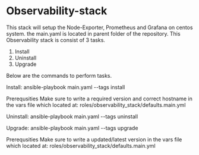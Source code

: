 # Observability-stack
This stack will setup the Node-Exporter, Prometheus and Grafana on centos system.
the main.yaml is located in parent folder of the repository.
This Observability stack is consist of 3 tasks.
1. Install
2. Uninstall
3. Upgrade

Below are the commands to perform tasks.

Install:
ansible-playbook main.yaml --tags install

Prerequsities
Make sure to write a required version and correct hostname in the vars file which located at:
roles/observability_stack/defaults.main.yml

Uninstall:
ansible-playbook main.yaml --tags uninstall

Upgrade:
ansible-playbook main.yaml --tags upgrade

Prerequsities
Make sure to write a updated/latest version in the vars file which located at:
roles/observability_stack/defaults.main.yml
